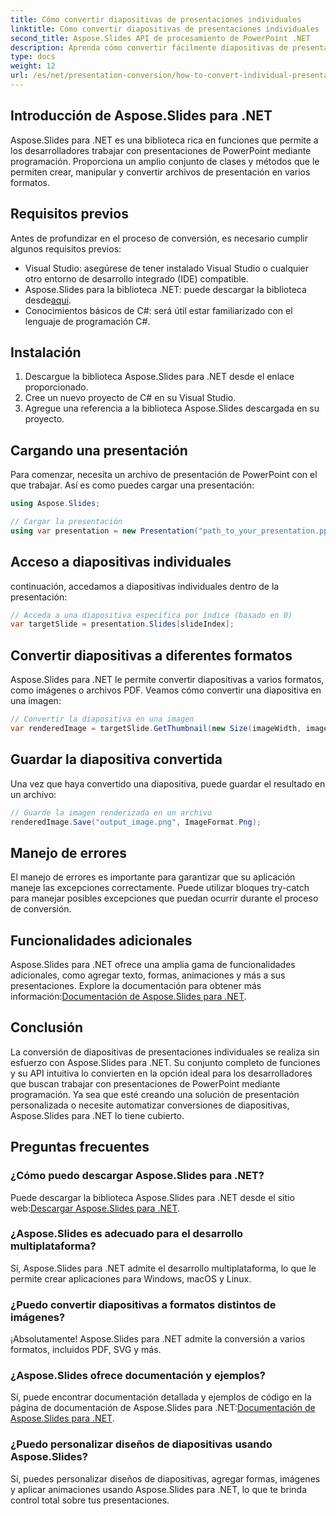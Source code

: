 ```yaml
---
title: Cómo convertir diapositivas de presentaciones individuales
linktitle: Cómo convertir diapositivas de presentaciones individuales
second_title: Aspose.Slides API de procesamiento de PowerPoint .NET
description: Aprenda cómo convertir fácilmente diapositivas de presentaciones individuales usando Aspose.Slides para .NET. Cree, manipule y guarde diapositivas mediante programación.
type: docs
weight: 12
url: /es/net/presentation-conversion/how-to-convert-individual-presentation-slides/
---
```


## Introducción de Aspose.Slides para .NET

Aspose.Slides para .NET es una biblioteca rica en funciones que permite a los desarrolladores trabajar con presentaciones de PowerPoint mediante programación. Proporciona un amplio conjunto de clases y métodos que le permiten crear, manipular y convertir archivos de presentación en varios formatos.

## Requisitos previos

Antes de profundizar en el proceso de conversión, es necesario cumplir algunos requisitos previos:

- Visual Studio: asegúrese de tener instalado Visual Studio o cualquier otro entorno de desarrollo integrado (IDE) compatible.
-  Aspose.Slides para la biblioteca .NET: puede descargar la biblioteca desde[aquí](https://releases.aspose.com/slides/net).
- Conocimientos básicos de C#: será útil estar familiarizado con el lenguaje de programación C#.

## Instalación

1. Descargue la biblioteca Aspose.Slides para .NET desde el enlace proporcionado.
2. Cree un nuevo proyecto de C# en su Visual Studio.
3. Agregue una referencia a la biblioteca Aspose.Slides descargada en su proyecto.

## Cargando una presentación

Para comenzar, necesita un archivo de presentación de PowerPoint con el que trabajar. Así es como puedes cargar una presentación:

```csharp
using Aspose.Slides;

// Cargar la presentación
using var presentation = new Presentation("path_to_your_presentation.pptx");
```

## Acceso a diapositivas individuales

continuación, accedamos a diapositivas individuales dentro de la presentación:

```csharp
// Acceda a una diapositiva específica por índice (basado en 0)
var targetSlide = presentation.Slides[slideIndex];
```

## Convertir diapositivas a diferentes formatos

Aspose.Slides para .NET le permite convertir diapositivas a varios formatos, como imágenes o archivos PDF. Veamos cómo convertir una diapositiva en una imagen:

```csharp
// Convertir la diapositiva en una imagen
var renderedImage = targetSlide.GetThumbnail(new Size(imageWidth, imageHeight));
```

## Guardar la diapositiva convertida

Una vez que haya convertido una diapositiva, puede guardar el resultado en un archivo:

```csharp
// Guarde la imagen renderizada en un archivo
renderedImage.Save("output_image.png", ImageFormat.Png);
```

## Manejo de errores

El manejo de errores es importante para garantizar que su aplicación maneje las excepciones correctamente. Puede utilizar bloques try-catch para manejar posibles excepciones que puedan ocurrir durante el proceso de conversión.

## Funcionalidades adicionales

 Aspose.Slides para .NET ofrece una amplia gama de funcionalidades adicionales, como agregar texto, formas, animaciones y más a sus presentaciones. Explore la documentación para obtener más información:[Documentación de Aspose.Slides para .NET](https://reference.aspose.com/slides/net).

## Conclusión

La conversión de diapositivas de presentaciones individuales se realiza sin esfuerzo con Aspose.Slides para .NET. Su conjunto completo de funciones y su API intuitiva lo convierten en la opción ideal para los desarrolladores que buscan trabajar con presentaciones de PowerPoint mediante programación. Ya sea que esté creando una solución de presentación personalizada o necesite automatizar conversiones de diapositivas, Aspose.Slides para .NET lo tiene cubierto.

## Preguntas frecuentes

### ¿Cómo puedo descargar Aspose.Slides para .NET?

 Puede descargar la biblioteca Aspose.Slides para .NET desde el sitio web:[Descargar Aspose.Slides para .NET](https://releases.aspose.com/slides/net).

### ¿Aspose.Slides es adecuado para el desarrollo multiplataforma?

Sí, Aspose.Slides para .NET admite el desarrollo multiplataforma, lo que le permite crear aplicaciones para Windows, macOS y Linux.

### ¿Puedo convertir diapositivas a formatos distintos de imágenes?

¡Absolutamente! Aspose.Slides para .NET admite la conversión a varios formatos, incluidos PDF, SVG y más.

### ¿Aspose.Slides ofrece documentación y ejemplos?

 Sí, puede encontrar documentación detallada y ejemplos de código en la página de documentación de Aspose.Slides para .NET:[Documentación de Aspose.Slides para .NET](https://reference.aspose.com/slides/net).

### ¿Puedo personalizar diseños de diapositivas usando Aspose.Slides?

Sí, puedes personalizar diseños de diapositivas, agregar formas, imágenes y aplicar animaciones usando Aspose.Slides para .NET, lo que te brinda control total sobre tus presentaciones.